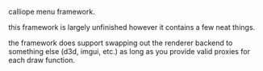 calliope menu framework.

this framework is largely unfinished however it contains a few neat things.

the framework does support swapping out the renderer backend to something else (d3d, imgui, etc.) as long as you provide valid proxies for each draw function.
